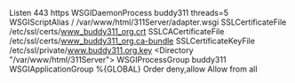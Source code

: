 Listen 443 https
<VirtualHost _default_:443>
    WSGIDaemonProcess buddy311 threads=5
    WSGIScriptAlias / /var/www/html/311Server/adapter.wsgi
    SSLCertificateFile /etc/ssl/certs/www_buddy311_org.crt
    SSLCACertificateFile /etc/ssl/certs/www_buddy311_org.ca-bundle
    SSLCertificateKeyFile /etc/ssl/private/www.buddy311.org.key
    <Directory "/var/www/html/311Server">
        WSGIProcessGroup buddy311
        WSGIApplicationGroup %{GLOBAL}
        Order deny,allow
        Allow from all
    </Directory>
</VirtualHost>
